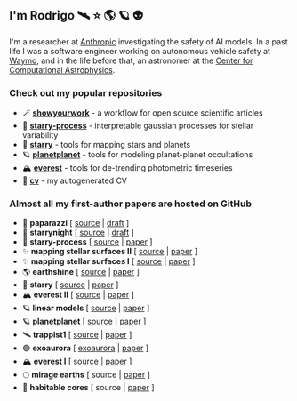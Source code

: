 ## I'm Rodrigo 🛰 ⭐️ 🌎 🪐 👽

I'm a researcher at [Anthropic](https://anthropic.com) investigating the safety of AI models. In a past life I was a software engineer working on autonomous vehicle safety at [Waymo](https://waymo.com), and in the life before that, an astronomer at the [Center for Computational Astrophysics](https://www.simonsfoundation.org/flatiron/center-for-computational-astrophysics/).

### Check out my popular repositories

- 🪄 **[showyourwork](https://github.com/rodluger/showyourwork)** - a workflow for open source scientific articles
- 🔔 **[starry-process](https://github.com/rodluger/starry_process)** - interpretable gaussian processes for stellar variability
- 🌟 **[starry](https://github.com/rodluger/starry)** - tools for mapping stars and planets
- 🪐 **[planetplanet](https://github.com/rodluger/planetplanet)** - tools for modeling planet-planet occultations
- 🏔 **[everest](https://github.com/rodluger/everest)** - tools for de-trending photometric timeseries
- 📃 **[cv](https://github.com/rodluger/cv)** - my autogenerated CV


### Almost all my first-author papers are hosted on GitHub

- 📸 **paparazzi** [ [source](https://github.com/rodluger/paparazzi) | [draft](https://github.com/rodluger/paparazzi/raw/main-pdf/ms.pdf) ]
- 🌙 **starrynight** [ [source](https://github.com/rodluger/starrynight) | [draft](https://github.com/rodluger/starrynight/raw/master-pdf/tex/ms.pdf) ]
- 🔔 **starry-process** [ [source](https://github.com/rodluger/starry_process) | [paper](https://ui.adsabs.harvard.edu/abs/2021arXiv210201774L/abstract) ]
- ✨ **mapping stellar surfaces II** [ [source](https://github.com/rodluger/mapping_stellar_surfaces/tree/master/paper2) | [paper](https://ui.adsabs.harvard.edu/abs/2021arXiv210201697L/abstract) ]
- ✨ **mapping stellar surfaces I** [ [source](https://github.com/rodluger/mapping_stellar_surfaces/tree/master/paper1) | [paper](https://ui.adsabs.harvard.edu/abs/2021arXiv210200007L/abstract) ]
- 🌎 **earthshine** [ [source](https://github.com/rodluger/earthshine) | [paper](https://ui.adsabs.harvard.edu/abs/2019arXiv190312182L/abstract) ]
- 🌟 **starry** [ [source](https://github.com/rodluger/starry/tree/v0.3.0) | [paper](https://ui.adsabs.harvard.edu/abs/2019AJ....157...64L/abstract) ]
- 🏔 **everest II** [ [source](https://github.com/rodluger/everest_paper) | [paper](https://ui.adsabs.harvard.edu/abs/2018AJ....156...99L/abstract) ]
- 🪐 **linear models** [ [source](https://github.com/dfm/linear-models) | [paper](https://ui.adsabs.harvard.edu/abs/2017RNAAS...1....7L/abstract) ]
- 🪐 **planetplanet** [ [source](https://github.com/rodluger/planetplanet) | [paper](https://ui.adsabs.harvard.edu/abs/2017ApJ...851...94L/abstract) ]
- 🛰 **trappist1** [ [source](https://github.com/rodluger/trappist1) | [paper](https://ui.adsabs.harvard.edu/abs/2017NatAs...1E.129L/abstract) ]
- 🟢 **exoaurora** [ [exoaurora](https://github.com/rodluger/exoaurora) | [paper](https://ui.adsabs.harvard.edu/abs/2017ApJ...837...63L/abstract) ]
- 🏔 **everest I** [ [source](https://github.com/everest/tree/1.0.5) | [paper](https://ui.adsabs.harvard.edu/abs/2016AJ....152..100L/abstract) ]
- 🌕 **mirage earths** [ source | [paper](https://ui.adsabs.harvard.edu/abs/2015AsBio..15..119L/abstract) ]
- 🔵 **habitable cores** [ source | [paper](https://ui.adsabs.harvard.edu/abs/2015AsBio..15...57L/abstract) ]
